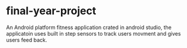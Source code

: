 # final-year-project

An Android platform fitness application crated in android studio, the applicatoin uses built in step sensors to track users movment and
gives users feed back.
